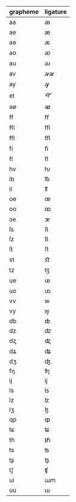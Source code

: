 |grapheme|ligature|
|:-|:-|
|aa|ꜳ|
|ae|æ|
|aə|ꬱ|
|ao|ꜵ|
|au|ꜷ|
|av|ꜹꜻ|
|ay|ꜽ|
|et|🙰|
|əø|ꭁ|
|ff|ﬀ|
|ffi|ﬃ|
|ffl|ﬄ|
|fi|ﬁ|
|fl|ﬂ|
|hv|ƕ|
|lb|℔|
|ll|ỻ|
|oe|œ|
|oo|ꝏ|
|ɔe|ꭢ|
|ſs|ß|
|ſz|ß|
|ſt|ﬅ|
|st|ﬆ|
|tz|ꜩ|
|ue|ᵫ|
|uo|ꭣ|
|vv|w|
|vy|ꝡ|
|db|ȸ|
|dz|ʣ|
|dʐ|ꭦ|
|dʑ|ʥ|
|dʒ|ʤ|
|fŋ|ʩ|
|ij|ĳ|
|ls|ʪ|
|lz|ʫ|
|lʒ|ɮ|
|qp|ȹ|
|tɕ|ʨ|
|th|ᵺ|
|ts|ʦ|
|tʂ|ꭧ|
|tʃ|ʧ|
|ui|ꭐꭑ|
|uu|ɯ|